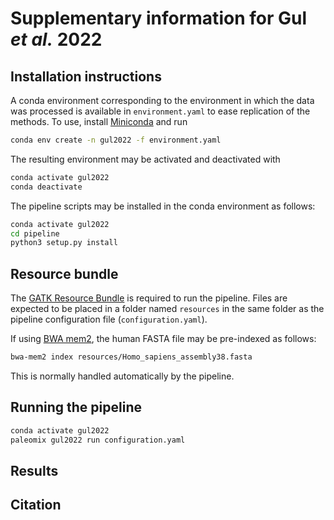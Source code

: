 # Supplementary information for Gul _et al._ 2022

## Installation instructions

A conda environment corresponding to the environment in which the data was processed is available in `environment.yaml` to ease replication of the methods. To use, install [Miniconda](https://docs.conda.io/en/latest/miniconda.html) and run

```bash
conda env create -n gul2022 -f environment.yaml
```

The resulting environment may be activated and deactivated with

```bash
conda activate gul2022
conda deactivate
```

The pipeline scripts may be installed in the conda environment as follows:

```bash
conda activate gul2022
cd pipeline
python3 setup.py install
```

## Resource bundle

The [GATK Resource Bundle](https://gatk.broadinstitute.org/hc/en-us/articles/360035890811-Resource-bundle) is required to run the pipeline. Files are expected to be placed in a folder named `resources` in the same folder as the pipeline configuration file (`configuration.yaml`).

If using [BWA mem2](https://github.com/bwa-mem2/bwa-mem2), the human FASTA file may be pre-indexed as follows:

```bash
bwa-mem2 index resources/Homo_sapiens_assembly38.fasta
```

This is normally handled automatically by the pipeline.

## Running the pipeline

```bash
conda activate gul2022
paleomix gul2022 run configuration.yaml
```

## Results

## Citation
